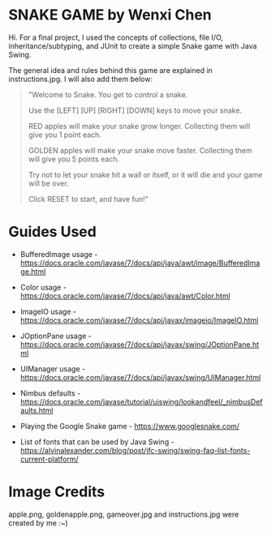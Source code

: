 SNAKE GAME by Wenxi Chen
=============

Hi. For a final project, I used the concepts of collections, file I/O, inheritance/subtyping, and JUnit to create a simple Snake game with Java Swing.

The general idea and rules behind this game are explained in instructions.jpg. I will also add them below:

> "Welcome to Snake. You get to control a snake.
>
> Use the [LEFT] [UP] [RIGHT] [DOWN] keys to move your snake.
>
> RED apples will make your snake grow longer.
Collecting them will give you 1 point each.
>
> GOLDEN apples will make your snake move faster.
Collecting them will give you 5 points each.
>
> Try not to let your snake hit a wall or itself,
or it will die and your game will be over.
>
> Click RESET to start, and have fun!"

Guides Used
=============

- BufferedImage usage - https://docs.oracle.com/javase/7/docs/api/java/awt/image/BufferedImage.html
- Color usage - https://docs.oracle.com/javase/7/docs/api/java/awt/Color.html
- ImageIO usage - https://docs.oracle.com/javase/7/docs/api/javax/imageio/ImageIO.html
- JOptionPane usage - https://docs.oracle.com/javase/7/docs/api/javax/swing/JOptionPane.html
- UIManager usage - https://docs.oracle.com/javase/7/docs/api/javax/swing/UIManager.html
- Nimbus defaults - https://docs.oracle.com/javase/tutorial/uiswing/lookandfeel/_nimbusDefaults.html

- Playing the Google Snake game - https://www.googlesnake.com/

- List of fonts that can be used by Java Swing - https://alvinalexander.com/blog/post/jfc-swing/swing-faq-list-fonts-current-platform/

Image Credits
=============

  apple.png, goldenapple.png, gameover.jpg and instructions.jpg were created by me :~)
